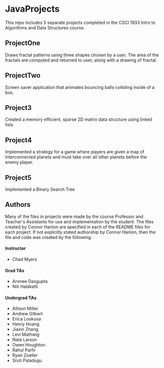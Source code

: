 # JavaProjects
This repo includes 5 separate projects completed in the CSCI 1933 Intro to Algorithms
and Data Structures course.


## ProjectOne
Draws fractal patterns using three shapes chosen by a user. The area of the fractals
are computed and returned to user, along with a drawing of fractal.


## ProjectTwo
Screen saver application that animates bouncing balls colliding inside of a box.


## Project3
Created a memory efficient, sparse 2D matrix data structure using linked lists


## Project4
Implemented a strategy for a game where players are given a map of interconnected
planets and must take over all other planets before the enemy player.


## Project5
Implemented a Binary Search Tree 

## Authors
Many of the files in projects were made by the course Professor and Teacher's Assistants
for use and implementation by the student. The files created by Connor Hanlon are specified 
in each of the README files for each project. If not explicitly stated authorship by Connor
Hanlon, then the file and code was created by the following:

####  Instructor
* Chad Myers

####  Grad TAs
* Aronee Dasgupta
* Niti Halakatti

####  Undergrad TAs
* Allison Miller
* Andrew Gilbert
* Erica Loukusa
* Henry Hoang
* Jiaxin Zhang
* Levi Mathwig
* Nate Larson
* Owen Houghton
* Rahul Parhi
* Ryan Zoeller
* Sruti Paladugu
